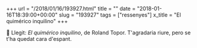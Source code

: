 +++
url = "/2018/01/16/193927.html"
title = ""
date = "2018-01-16T18:39:00+00:00"
slug = "193927"
tags = ["ressenyes"]
x_title = "El quimérico inquilino"
+++

📖 Llegit: *El quimérico inquilino*, de Roland Topor. T'agradaria riure, pero se t'ha quedat cara d'espant.

